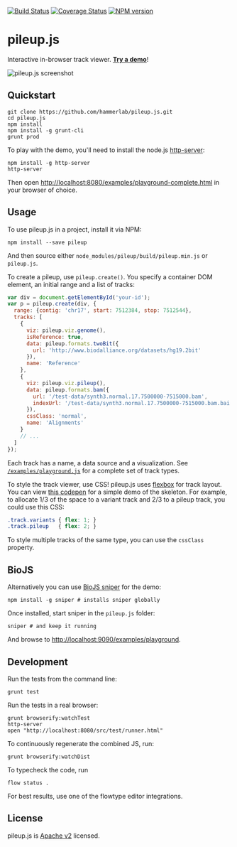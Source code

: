 [![Build Status](https://travis-ci.org/hammerlab/pileup.js.svg?branch=travis-flow)](https://travis-ci.org/hammerlab/pileup.js) [![Coverage Status](https://coveralls.io/repos/hammerlab/pileup.js/badge.svg?branch=master)](https://coveralls.io/r/hammerlab/pileup.js?branch=master) [![NPM version](http://img.shields.io/npm/v/pileup.svg)](https://www.npmjs.org/package/pileup)

# pileup.js
Interactive in-browser track viewer. [**Try a demo**][demo]!

![pileup.js screenshot](./pileup-screenshot.png)

## Quickstart

    git clone https://github.com/hammerlab/pileup.js.git
    cd pileup.js
    npm install
    npm install -g grunt-cli
    grunt prod

To play with the demo, you'll need to install the node.js [http-server][hs]:

    npm install -g http-server
    http-server

Then open [http://localhost:8080/examples/playground-complete.html](http://localhost:8080/examples/playground-complete.html) in your browser of choice.

## Usage

To use pileup.js in a project, install it via NPM:

    npm install --save pileup

And then source either `node_modules/pileup/build/pileup.min.js` or `pileup.js`.

To create a pileup, use `pileup.create()`. You specify a container DOM element,
an initial range and a list of tracks:

```javascript
var div = document.getElementById('your-id');
var p = pileup.create(div, {
  range: {contig: 'chr17', start: 7512384, stop: 7512544},
  tracks: [
    {
      viz: pileup.viz.genome(),
      isReference: true,
      data: pileup.formats.twoBit({
        url: 'http://www.biodalliance.org/datasets/hg19.2bit'
      }),
      name: 'Reference'
    },
    {
      viz: pileup.viz.pileup(),
      data: pileup.formats.bam({
        url: '/test-data/synth3.normal.17.7500000-7515000.bam',
        indexUrl: '/test-data/synth3.normal.17.7500000-7515000.bam.bai'
      }),
      cssClass: 'normal',
      name: 'Alignments'
    }
    // ...
  ]
});
```

Each track has a name, a data source and a visualization. See
[`/examples/playground.js`](/examples/playground.js) for a complete set of
track types.

To style the track viewer, use CSS! pileup.js uses [flexbox][] for track
layout. You can view [this codepen][layout] for a simple demo of the skeleton.
For example, to allocate 1/3 of the space to a variant track and 2/3 to a
pileup track, you could use this CSS:

```css
.track.variants { flex: 1; }
.track.pileup   { flex: 2; }
```

To style multiple tracks of the same type, you can use the `cssClass` property.

## BioJS

Alternatively you can use [BioJS sniper][sniper] for the demo:

    npm install -g sniper # installs sniper globally

Once installed, start sniper in the `pileup.js` folder:

    sniper # and keep it running

And browse to [http://localhost:9090/examples/playground](http://localhost:9090/examples/playground).

## Development

Run the tests from the command line:

    grunt test

Run the tests in a real browser:

    grunt browserify:watchTest
    http-server
    open "http://localhost:8080/src/test/runner.html"

To continuously regenerate the combined JS, run:

    grunt browserify:watchDist

To typecheck the code, run

    flow status .

For best results, use one of the flowtype editor integrations.

## License

pileup.js is [Apache v2](/LICENSE) licensed.

[sniper]: https://github.com/biojs/sniper
[hs]: https://github.com/nodeapps/http-server
[layout]: http://codepen.io/anon/pen/VLzbBe?editors=110
[flexbox]: https://developer.mozilla.org/en-US/docs/Web/Guide/CSS/Flexible_boxes
[demo]: http://www.hammerlab.org/pileup/
